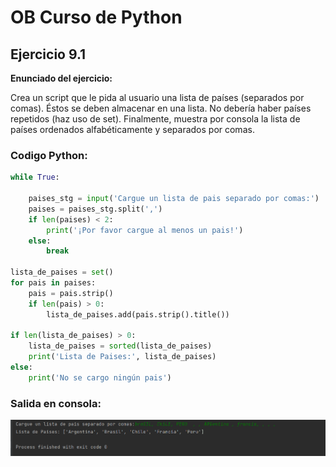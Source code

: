 # OB Curso de Python
## Ejercicio 9.1
**Enunciado del ejercicio:**

Crea un script que le pida al usuario una lista de países (separados por comas). 
Éstos se deben almacenar en una lista. No debería haber países repetidos (haz uso de set). 
Finalmente, muestra por consola la lista de países ordenados alfabéticamente y separados por comas.

### Codigo Python:

```python
while True:

    paises_stg = input('Cargue un lista de pais separado por comas:')
    paises = paises_stg.split(',')
    if len(paises) < 2:
        print('¡Por favor cargue al menos un pais!')
    else:
        break

lista_de_paises = set()
for pais in paises:
    pais = pais.strip()
    if len(pais) > 0:
        lista_de_paises.add(pais.strip().title())

if len(lista_de_paises) > 0:
    lista_de_paises = sorted(lista_de_paises)
    print('Lista de Paises:', lista_de_paises)
else:
    print('No se cargo ningún pais')
```

### Salida en consola:
![Print de pantall ejercicio](img.png)